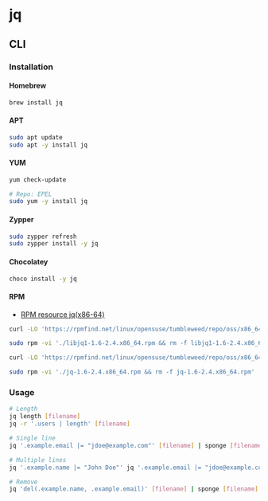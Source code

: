 # jq

## CLI

### Installation

#### Homebrew

```sh
brew install jq
```

#### APT

```sh
sudo apt update
sudo apt -y install jq
```

#### YUM

```sh
yum check-update

# Repo: EPEL
sudo yum -y install jq
```

#### Zypper

```sh
sudo zypper refresh
sudo zypper install -y jq
```

#### Chocolatey

```sh
choco install -y jq
```

#### RPM

- [RPM resource jq(x86-64)](https://rpmfind.net/linux/rpm2html/search.php?query=jq(x86-64))

```sh
curl -LO 'https://rpmfind.net/linux/opensuse/tumbleweed/repo/oss/x86_64/libjq1-1.6-2.4.x86_64.rpm'

sudo rpm -vi './libjq1-1.6-2.4.x86_64.rpm && rm -f libjq1-1.6-2.4.x86_64.rpm'

curl -LO 'https://rpmfind.net/linux/opensuse/tumbleweed/repo/oss/x86_64/jq-1.6-2.4.x86_64.rpm'

sudo rpm -vi './jq-1.6-2.4.x86_64.rpm && rm -f jq-1.6-2.4.x86_64.rpm'
```

### Usage

```sh
# Length
jq length [filename]
jq -r '.users | length' [filename]

# Single line
jq '.example.email |= "jdoe@example.com"' [filename] | sponge [filename]

# Multiple lines
jq '.example.name |= "John Doe"' jq '.example.email |= "jdoe@example.com"' [filename] | sponge [filename]

# Remove
jq 'del(.example.name, .example.email)' [filename] | sponge [filename]
```
